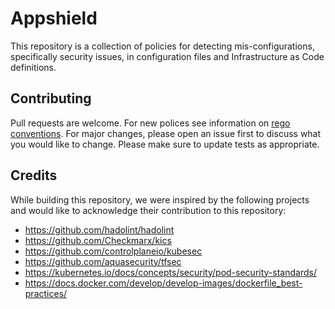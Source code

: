 # Appshield

This repository is a collection of policies for detecting mis-configurations, specifically security issues, in configuration files and Infrastructure as Code definitions.

## Contributing
Pull requests are welcome. For new polices see information on [rego conventions](/rego_conventions.md). For major changes, please open an issue first to discuss what you would like to change.
Please make sure to update tests as appropriate.

## Credits
While building this repository, we were inspired by the following projects and would like to acknowledge their contribution to this repository:

- https://github.com/hadolint/hadolint
- https://github.com/Checkmarx/kics
- https://github.com/controlplaneio/kubesec
- https://github.com/aquasecurity/tfsec
- https://kubernetes.io/docs/concepts/security/pod-security-standards/
- https://docs.docker.com/develop/develop-images/dockerfile_best-practices/
